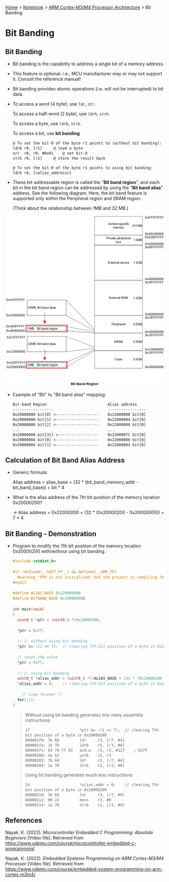 <a href="../../">Home</a> > <a href="../notebook">Notebook</a> > <a href="./">ARM Cortex-M3/M4 Processor Architecture</a> > Bit Banding

# Bit Banding



## Bit Banding

* Bit banding is the capability to address a single bit of a memory address.

* This feature is optional. i.e., MCU manufacturer may or may not support it. Consult the reference manual!

* Bit banding provides atomic operations (i.e. will not be interrupted) to bit data.

* To access a word (4 byte), use `ldr`, `str`.

  To access a half-word (2 byte), use `ldrh`, `strh`.

  To access a byte, use `ldrb`, `strb`.

  To access a bit, use **bit banding**.

  ```assembly
  @ To set the bit-0 of the byte r1 points to (without bit banding):
  ldrb r0, [r1]		@ load a byte
  orr  r0, r0, #0x01	@ set bit-0
  strb r0, [r1]		@ store the result back 
  ```

  ```assembly
  @ To set the bit-0 of the byte r1 points to using bit banding:
  ldrb r0, [<alias_address>]
  ```

* These bit-addressable region is called the "**Bit band region**", and each bit in the bit band region can be addressed by using the "**Bit band alias**" address. See the following diagram. Here, the bit band feature is supported only within the Peripheral region and SRAM region.

  (Think about the relationship between 1MB and 32 MB.)



<img src="./img/bit-band-region.png" alt="bit-band-region" width="700">



* Example of "Bit" to "Bit band alias" mapping:

  ```plain
  Bit-band Region							Alias address
  ------------------						-----------------
  0x20000000 bit[0] <-------------------	0x22000000 bit[0]
  0x20000000 bit[1] <-------------------	0x22000004 bit[0]
  0x20000000 bit[2] <-------------------	0x22000008 bit[0]
  ...										...
  0x20000000 bit[31] <------------------	0x2200007C bit[0]
  0x20000004 bit[0] <-------------------	0x22000080 bit[0]
  0x20000004 bit[1] <-------------------	0x22000084 bit[0]
  ```



## Calculation of Bit Band Alias Address

* Generic formula:

  Alias address = alias_base + (32 * (bit_band_memory_addr - bit_band_base)) + bit * 4

* What is the alias address of the 7th bit position of the memory location 0x20000200?

  $\to$ Alias address = 0x22000000 + (32 * (0x20000200 - 0x20000000)) + 7 * 4



## Bit Banding - Demonstration

* Program to modify the 7th bit position of the memory location 0x20000200 with/without using bit banding.

  ```c
  #include <stdint.h>
  
  #if !defined(__SOFT_FP__) && defined(__ARM_FP)
    #warning "FPU is not initialized, but the project is compiling for an FPU. Please initialize the FPU before use."
  #endif
  
  #define ALIAS_BASE 0x22000000U
  #define BITBAND_BASE 0x20000000U
  
  int main(void)
  {
  	uint8_t *ptr = (uint8_t *)0x20000200;
  
  	*ptr = 0xff;
  
  	// 1. without using bit banding
  	*ptr &= ~(1 << 7);	// clearing 7th bit position of a byte in 0x20000200
  
  	// reset the value
  	*ptr = 0xff;
  
  	// 2. using bit banding
  	uint8_t *alias_addr = (uint8_t *)(ALIAS_BASE + (32 * (0x20000200 - BITBAND_BASE)) + 7 * 4);
  	*alias_addr = 0;	// clearing 7th bit position of a byte in 0x20000200
  
      /* Loop forever */
  	for(;;);
  }
  ```

  > Without using bit banding generates this many assembly instructions:
  >
  > ```assembly
  > 17                    	*ptr &= ~(1 << 7);	// clearing 7th bit position of a byte in 0x20000200
  > 080001f8: 7b 68         ldr     r3, [r7, #4]
  > 080001fa: 1b 78         ldrb    r3, [r3, #0]
  > 080001fc: 03 f0 7f 03   and.w   r3, r3, #127    ; 0x7f
  > 08000200: da b2         uxtb    r2, r3
  > 08000202: 7b 68         ldr     r3, [r7, #4]
  > 08000204: 1a 70         strb    r2, [r3, #0]
  > ```
  >
  > Using bit banding generates much less instructions:
  >
  > ```assembly
  > 24                    	*alias_addr = 0;	// clearing 7th bit position of a byte in 0x20000200
  > 08000210: 3b 68         ldr     r3, [r7, #0]
  > 08000212: 00 22         movs    r2, #0
  > 08000214: 1a 70         strb    r2, [r3, #0]
  > ```






## References

Nayak, K. (2022). *Microcontroller Embedded C Programming: Absolute Beginners* [Video file]. Retrieved from  https://www.udemy.com/course/microcontroller-embedded-c-programming/

Nayak, K. (2022). *Embedded Systems Programming on ARM Cortex-M3/M4 Processor* [Video file]. Retrieved from  https://www.udemy.com/course/embedded-system-programming-on-arm-cortex-m3m4/
